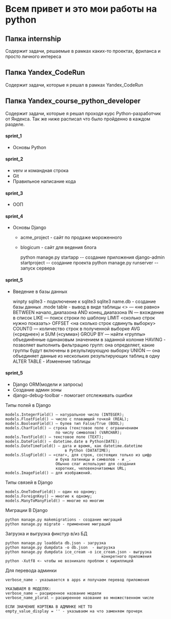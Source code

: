 # Всем привет и это мои работы на python

## Папка internship
Содержит задачи, решаемые в рамках каких-то проектах, фриланса и просто личного интереса

## Папка Yandex_CodeRun
Содержит задачи, которые я решал в рамках Yandex_CodeRun

## Папка Yandex_course_python_developer
Содержит задачи, которые я решал проходя курс Python-разработчик от Яндекса.
Так же ниже расписал что было пройденно в каждом разделе.

#### sprint_1
* Основы Python

#### sprint_2
* venv и командная строка
* Git
* Правильное написание кода

#### sprint_3
* ООП

#### sprint_4
* Основы Django
    * acme_project - сайт по продаже мороженного
    * blogicum - сайт для ведения блога
        

        python manage.py startapp <name> -- создание приложения
        django-admin startproject <name> -- создание проекта
        python manage.py runserver -- запуск сервера

#### sprint_5
* Введение в базы данных


    winpty sqlite3 - подключение к sqlite3
    sqlite3 name.db - создание базы данных
    .mode table - вывод в виде таблицы
    <> — «не равно»
    BETWEEN начало_диапазона AND конец_диапазона
    IN — вхождение в список
    LIKE — поиск строки по шаблону
    LIMIT <сколько строк нужно показать> 
    OFFSET <на сколько строк сдвинуть выборку>
    COUNT() — количество строк в полученной выборке
    AVG («среднее») и SUM («сумма»)
    GROUP BY — найти «группы» объединённые одинаковым значением
                в заданной колонке
    HAVING - позволяет выполнить фильтрацию групп: она определяет,
              какие группы будут включены в результирующую выборку
    UNION — она объединяет данные из нескольких результирующих
            таблиц в одну
    ALTER TABLE - Изменение таблицы 

#### sprint_5
* Django ORM(модели и запросы)
* Создание админ зоны
* django-debug-toolbar - помогает отслеживать ошибки

Типы полей в Django

    models.IntegerField() — натуральное число (INTEGER);
    models.FloatField() — число с плавающей точкой (REAL);
    models.BooleanField() — булев тип False/True (BOOL);
    models.CharField() — строка (текстовое поле с ограничением
                          по числу символов) (VARCHAR);
    models.TextField() — текстовое поле (TEXT);
    models.DateField() — datetime.date в Python(DATE);
    models.DateTimeField() — дата и время, как datetime.datetime
                              в Python (DATATIME);
    models.SlugField() — «слаг», для строк, состоящих только из цифр
                          и букв латиницы и символов - и _. 
                          Обычно слаг используют для создания
                          коротких, человекочитаемых URL;
    models.ImageField() — для изображений.

Типы связей в Django

    models.OneToOneField() — один ко одному;
    models.ForeignKey() — многие к одному;
    models.ManyToManyField() — многие ко многим

Миграции В Django

    python manage.py makemigrations - создание миграций
    python manage.py migrate - применение миграций

Загрузка и выгрузка фикстур в/из БД

    python manage.py loaddata db.json - загрузка
    python manage.py dumpdata -o db.json  - выгрузка
    python manage.py dumpdata ice_cream -o ice_cream.json - выгрузка
                                              конкретного приложения
    python -Xutf8 <- чтобы не возникало проблем с кириллицей

Для перевода админки
    
    verbose_name - указывается в apps и получаем перевод приложения
    
    УКАЗЫВАЕМ В МОДЕЛЯХ:
    verbose_name — расширенное название модели
    verbose_name_plural — расширенное название во множественном числе

    ЕСЛИ ЗНАЧЕНИЕ КОРТЕЖА В АДМИНКЕ НЕТ ТО
    empty_value_display = '' - указываем на что заменяем прочерк
